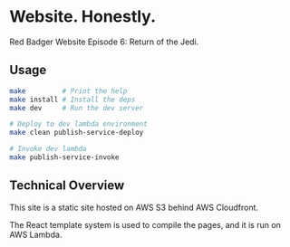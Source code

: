 Website. Honestly.
==================

Red Badger Website Episode 6: Return of the Jedi.


## Usage

```sh
make         # Print the help
make install # Install the deps
make dev     # Run the dev server

# Deploy to dev lambda environment
make clean publish-service-deploy

# Invoke dev lambda
make publish-service-invoke
```


## Technical Overview

This site is a static site hosted on AWS S3 behind AWS Cloudfront.

The React template system is used to compile the pages, and it is run on AWS
Lambda.
